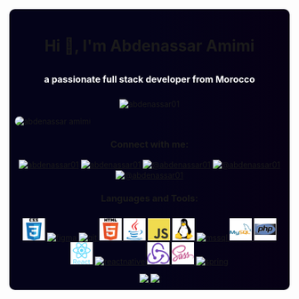 <div style="background: linear-gradient(90deg, rgba(4,3,25,1) 49%, rgba(6,0,20,1) 100%);  padding: 10px; border-radius: 10px">
  <h1 align="center"><b>Hi 👋, I'm Abdenassar Amimi</b></h1>
  <h3 align="center" style="padding: 10px 0; color: #fff">a passionate full stack developer from Morocco</h3>

  <p align="center"> <img style="width: 150px;" src="https://komarev.com/ghpvc/?username=abdenassar01&label=Profile%20views&color=0e75b6&style=flat" alt="abdenassar01" /> </p>

  <img style="border-radius: 10px" alt="abdenassar amimi" src="https://i.imgur.com/HKnz81P.png" />

  <h3 align="center">Connect with me:</h3>
  <p align="center">
  <a href="https://nassardev.me" target="blank"><img align="center" src="https://www.freeiconspng.com/thumbs/website-icon/website-icon-11.png" alt="abdenassar01" height="30" width="30" /></a>
  <a href="https://twitter.com/abdenassar01" target="blank"><img align="center" src="https://raw.githubusercontent.com/rahuldkjain/github-profile-readme-generator/master/src/images/icons/Social/twitter.svg" alt="abdenassar01" height="30" width="40" /></a>
  <a href="https://www.linkedin.com/in/abdenassar01/" target="blank"><img align="center" src="https://raw.githubusercontent.com/rahuldkjain/github-profile-readme-generator/master/src/images/icons/Social/linked-in-alt.svg" alt="@abdenassar01" height="30" width="40" /></a>
  <a href="https://fb.com/abdenassar01" target="blank"><img align="center" src="https://raw.githubusercontent.com/rahuldkjain/github-profile-readme-generator/master/src/images/icons/Social/facebook.svg" alt="@abdenassar01" height="30" width="40" /></a>
  <a href="https://instagram.com/abdenassar01" target="blank"><img align="center" src="https://raw.githubusercontent.com/rahuldkjain/github-profile-readme-generator/master/src/images/icons/Social/instagram.svg" alt="@abdenassar01" height="30" width="40" /></a>


  <h3 align="center">Languages and Tools:</h3>
  <p align="center" style="padding-top: 10px"> <a href="https://www.w3schools.com/css/" target="_blank" rel="noreferrer"> <img src="https://raw.githubusercontent.com/devicons/devicon/master/icons/css3/css3-original-wordmark.svg" alt="css3" width="40" height="40"/> </a> <a href="https://www.figma.com/" target="_blank" rel="noreferrer"> <img src="https://www.vectorlogo.zone/logos/figma/figma-icon.svg" alt="figma" width="40" height="40"/> </a> <a href="https://git-scm.com/" target="_blank" rel="noreferrer"> <img src="https://www.vectorlogo.zone/logos/git-scm/git-scm-icon.svg" alt="git" width="40" height="40"/> </a> <a href="https://www.w3.org/html/" target="_blank" rel="noreferrer"> <img src="https://raw.githubusercontent.com/devicons/devicon/master/icons/html5/html5-original-wordmark.svg" alt="html5" width="40" height="40"/> </a> <a href="https://www.java.com" target="_blank" rel="noreferrer"> <img src="https://raw.githubusercontent.com/devicons/devicon/master/icons/java/java-original.svg" alt="java" width="40" height="40"/> </a> <a href="https://developer.mozilla.org/en-US/docs/Web/JavaScript" target="_blank" rel="noreferrer"> <img src="https://raw.githubusercontent.com/devicons/devicon/master/icons/javascript/javascript-original.svg" alt="javascript" width="40" height="40"/> </a> <a href="https://www.linux.org/" target="_blank" rel="noreferrer"> <img src="https://raw.githubusercontent.com/devicons/devicon/master/icons/linux/linux-original.svg" alt="linux" width="40" height="40"/> </a> <a href="https://www.microsoft.com/en-us/sql-server" target="_blank" rel="noreferrer"> <img src="https://www.svgrepo.com/show/303229/microsoft-sql-server-logo.svg" alt="mssql" width="40" height="40"/> </a> <a href="https://www.mysql.com/" target="_blank" rel="noreferrer"> <img src="https://raw.githubusercontent.com/devicons/devicon/master/icons/mysql/mysql-original-wordmark.svg" alt="mysql" width="40" height="40"/> </a> <a href="https://www.php.net" target="_blank" rel="noreferrer"> <img src="https://raw.githubusercontent.com/devicons/devicon/master/icons/php/php-original.svg" alt="php" width="40" height="40"/> </a> <a href="https://reactjs.org/" target="_blank" rel="noreferrer"> <img src="https://raw.githubusercontent.com/devicons/devicon/master/icons/react/react-original-wordmark.svg" alt="react" width="40" height="40"/> </a> <a href="https://reactnative.dev/" target="_blank" rel="noreferrer"> <img src="https://reactnative.dev/img/header_logo.svg" alt="reactnative" width="40" height="40"/> </a> <a href="https://redux.js.org" target="_blank" rel="noreferrer"> <img src="https://raw.githubusercontent.com/devicons/devicon/master/icons/redux/redux-original.svg" alt="redux" width="40" height="40"/> </a> <a href="https://sass-lang.com" target="_blank" rel="noreferrer"> <img src="https://raw.githubusercontent.com/devicons/devicon/master/icons/sass/sass-original.svg" alt="sass" width="40" height="40"/> </a> <a href="https://spring.io/" target="_blank" rel="noreferrer"> <img src="https://www.vectorlogo.zone/logos/springio/springio-icon.svg" alt="spring" width="40" height="40"/> </a> </p>

  <div align="center">
    <a href="https://github.com/abdenassar01">
    <img height="160em" src="https://github-readme-stats.vercel.app/api?username=abdenassar01&theme=radical&show_icons=true"/>
    <img height="160em" src="https://github-readme-stats.vercel.app/api/top-langs/?username=abdenassar01&layout=compact&langs_count=7&theme=radical"/>
  </div>
</div>
